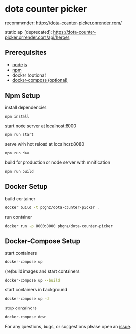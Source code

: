 # dota counter picker

recommender: https://dota-counter-picker.onrender.com/ 

static api [deprecated]: https://dota-counter-picker.onrender.com/api/heroes

## Prerequisites
- [node.js](https://nodejs.org/en/)
- [npm](https://www.npmjs.com/get-npm)
- [docker (optional)](https://www.docker.com/)
- [docker-compose (optional)](https://docs.docker.com/compose/install/#install-compose)

## Npm Setup

install dependencies

``` bash
npm install
```

start node server at localhost:8000

``` bash
npm run start
```

serve with hot reload at localhost:8080

``` bash
npm run dev
```

build for production or node server with minification

``` bash
npm run build
```

## Docker Setup

build container

``` bash
docker build -t pbgnz/dota-counter-picker .
```

run container

``` bash
docker run -p 8000:8000 pbgnz/dota-counter-picker
```

## Docker-Compose Setup

start containers

``` bash
docker-compose up
```

(re)build images and start containers

``` bash
docker-compose up --build
```

start containers in background

``` bash
docker-compose up -d
```

stop containers

``` bash
docker-compose down
```

For any questions, bugs, or suggestions please open an [issue](https://github.com/pbgnz/dota-counter-picker/issues).
